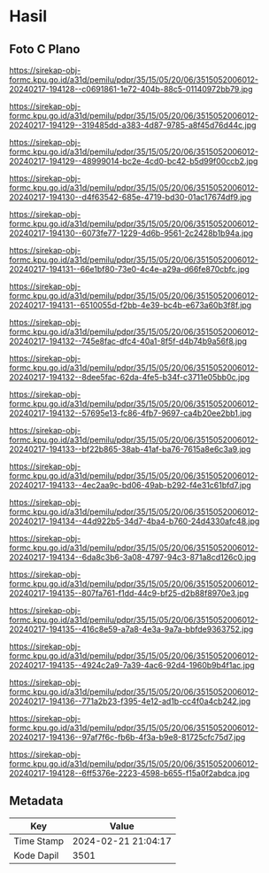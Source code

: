 # Hasil

## Foto C Plano

https://sirekap-obj-formc.kpu.go.id/a31d/pemilu/pdpr/35/15/05/20/06/3515052006012-20240217-194128--c0691861-1e72-404b-88c5-01140972bb79.jpg

https://sirekap-obj-formc.kpu.go.id/a31d/pemilu/pdpr/35/15/05/20/06/3515052006012-20240217-194129--319485dd-a383-4d87-9785-a8f45d76d44c.jpg

https://sirekap-obj-formc.kpu.go.id/a31d/pemilu/pdpr/35/15/05/20/06/3515052006012-20240217-194129--48999014-bc2e-4cd0-bc42-b5d99f00ccb2.jpg

https://sirekap-obj-formc.kpu.go.id/a31d/pemilu/pdpr/35/15/05/20/06/3515052006012-20240217-194130--d4f63542-685e-4719-bd30-01ac17674df9.jpg

https://sirekap-obj-formc.kpu.go.id/a31d/pemilu/pdpr/35/15/05/20/06/3515052006012-20240217-194130--6073fe77-1229-4d6b-9561-2c2428b1b94a.jpg

https://sirekap-obj-formc.kpu.go.id/a31d/pemilu/pdpr/35/15/05/20/06/3515052006012-20240217-194131--66e1bf80-73e0-4c4e-a29a-d66fe870cbfc.jpg

https://sirekap-obj-formc.kpu.go.id/a31d/pemilu/pdpr/35/15/05/20/06/3515052006012-20240217-194131--6510055d-f2bb-4e39-bc4b-e673a60b3f8f.jpg

https://sirekap-obj-formc.kpu.go.id/a31d/pemilu/pdpr/35/15/05/20/06/3515052006012-20240217-194132--745e8fac-dfc4-40a1-8f5f-d4b74b9a56f8.jpg

https://sirekap-obj-formc.kpu.go.id/a31d/pemilu/pdpr/35/15/05/20/06/3515052006012-20240217-194132--8dee5fac-62da-4fe5-b34f-c3711e05bb0c.jpg

https://sirekap-obj-formc.kpu.go.id/a31d/pemilu/pdpr/35/15/05/20/06/3515052006012-20240217-194132--57695e13-fc86-4fb7-9697-ca4b20ee2bb1.jpg

https://sirekap-obj-formc.kpu.go.id/a31d/pemilu/pdpr/35/15/05/20/06/3515052006012-20240217-194133--bf22b865-38ab-41af-ba76-7615a8e6c3a9.jpg

https://sirekap-obj-formc.kpu.go.id/a31d/pemilu/pdpr/35/15/05/20/06/3515052006012-20240217-194133--4ec2aa9c-bd06-49ab-b292-f4e31c61bfd7.jpg

https://sirekap-obj-formc.kpu.go.id/a31d/pemilu/pdpr/35/15/05/20/06/3515052006012-20240217-194134--44d922b5-34d7-4ba4-b760-24d4330afc48.jpg

https://sirekap-obj-formc.kpu.go.id/a31d/pemilu/pdpr/35/15/05/20/06/3515052006012-20240217-194134--6da8c3b6-3a08-4797-94c3-871a8cd126c0.jpg

https://sirekap-obj-formc.kpu.go.id/a31d/pemilu/pdpr/35/15/05/20/06/3515052006012-20240217-194135--807fa761-f1dd-44c9-bf25-d2b88f8970e3.jpg

https://sirekap-obj-formc.kpu.go.id/a31d/pemilu/pdpr/35/15/05/20/06/3515052006012-20240217-194135--416c8e59-a7a8-4e3a-9a7a-bbfde9363752.jpg

https://sirekap-obj-formc.kpu.go.id/a31d/pemilu/pdpr/35/15/05/20/06/3515052006012-20240217-194135--4924c2a9-7a39-4ac6-92d4-1960b9b4f1ac.jpg

https://sirekap-obj-formc.kpu.go.id/a31d/pemilu/pdpr/35/15/05/20/06/3515052006012-20240217-194136--771a2b23-f395-4e12-ad1b-cc4f0a4cb242.jpg

https://sirekap-obj-formc.kpu.go.id/a31d/pemilu/pdpr/35/15/05/20/06/3515052006012-20240217-194136--97af7f6c-fb6b-4f3a-b9e8-81725cfc75d7.jpg

https://sirekap-obj-formc.kpu.go.id/a31d/pemilu/pdpr/35/15/05/20/06/3515052006012-20240217-194128--6ff5376e-2223-4598-b655-f15a0f2abdca.jpg


## Metadata

| Key        | Value               |
| ---------- | ------------------- |
| Time Stamp | 2024-02-21 21:04:17 |
| Kode Dapil | 3501                |



